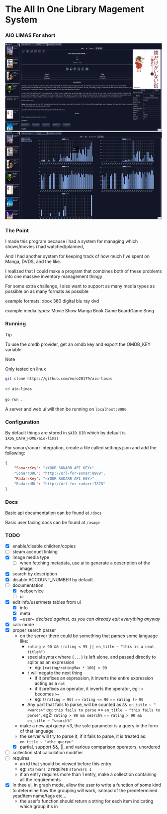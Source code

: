 # The **A**ll **I**n **O**ne **Li**brary **Ma**gement **S**ystem

### AIO LIMAS For short

![entries](./readme-assets/entries.png)
![graph](./readme-assets/graph.png)

### The Point

I made this program because i had a system for managing which shows/movies i had watched/planned,

And I had another system for keeping track of how much I've spent on Manga, DVDS, and the like.

I realized that I could make a program that combines both of these problems into one massive
inventory management thingy

For some extra challenge, I also want to support as many media types as possible on as many
formats as possible

example formats:
xbox 360
digital
blu ray
dvd

example media types:
Movie
Show
Manga
Book
Game
BoardGame
Song

### Running

> [!TIP]
To use the omdb provider, get an omdb key and export the OMDB_KEY variable


> [!NOTE]
Only tested on linux

```bash
git clone https://github.com/euro20179/aio-limas

cd aio-limas

go run .
```

A server and web ui will then be running on `localhost:8080`


### Configuration

By default things are stored in `$AIO_DIR` which by default is `$XDG_DATA_HOME/aio-limas`

For sonarr/radarr integration, create a file called settings.json and add the following:
```json
{
    "SonarrKey": "<YOUR SONARR API KEY>"
    "SonarrURL": "http://url-for-sonar:8989",
    "RadarrKey": "<YOUR RADARR API KEY>"
    "RadarrURL": "http://url-for-radarr:7878"
}
```


### Docs
Basic api documentation can be found at `/docs`

Basic user facing docs can be found at `/usage`

### TODO

- [x] enable/disable children/copies
- [ ] steam account linking
- [x] image media type
    - [ ] when fetching metadata, use ai to generate a description of the image
- [x] search by description
- [x] disable ACCOUNT_NUMBER by default
- [ ] documentation
    - [x] webservice
    - [ ] ui
- [x] edit info/user/meta tables from ui
    - [x] info
    - [x] meta
    - [x] ~user~ *decided against, as you can already edit everything anyway*
- [x] calc mode
- [x] proper search parser
    - on the server there could be something that parses some language like:
        - `rating > 90 && (rating < 95 || en_title ~ "this is a neat title%")`
        - special syntax where `{...}` is left alone, and passed directly to sqlite as an expression
            - eg: `{rating/ratingMax * 100} > 90`
        - `!` will negate the next thing
            - if it prefixes an expression, it inverts the entire expression acting as a `not`
            - if it prefixes an operator, it inverts the operator, eg `!<` becomes `>=`
            - eg: `!(rating > 90)` == `rating <= 90` == `rating !> 90`
        - Any part that fails to parse, will be counted as `&& en_title ~ "<words>"`
            eg: `this fails to parse` == `en_title ~ "this fails to parse"`,
            eg2: `rating > 90 && search%` == `rating > 90 && en_title ~ "search%"`
    - make a new api query-v3, the sole parameter is a query in the form of that language
    - the server will try to parse it, if it fails to parse, it is treated as:
    `en_title ~ "<the query>"`
    - [x] partial, support &&, ||, and various comparison operators, unordered
- [ ] collection stat calculation modifier
- [ ] requires
     - an id that should be viewed before this entry
     - eg: `starwars 2` requires `starwars 1`
     - if an entry requires more than 1 entry, make a collection containing all the requirements
- [x] In thee ui, in graph mode, allow the user to write a function of some kind to determine how the grouping will work, isntead of the predetermined year/item name/tags etc...
    - the user's function should return a string for each item indicating which group it's in
